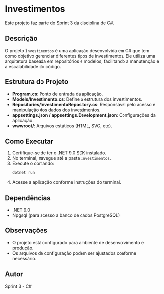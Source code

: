 # Investimentos

Este projeto faz parte do Sprint 3 da disciplina de C#.

## Descrição

O projeto `Investimentos` é uma aplicação desenvolvida em C# que tem como objetivo gerenciar diferentes tipos de investimentos. Ele utiliza uma arquitetura baseada em repositórios e modelos, facilitando a manutenção e a escalabilidade do código.

## Estrutura do Projeto

- **Program.cs**: Ponto de entrada da aplicação.
- **Models/Investimento.cs**: Define a estrutura dos investimentos.
- **Repositories/InvestimentoRepository.cs**: Responsável pelo acesso e manipulação dos dados dos investimentos.
- **appsettings.json / appsettings.Development.json**: Configurações da aplicação.
- **wwwroot/**: Arquivos estáticos (HTML, SVG, etc).

## Como Executar

1. Certifique-se de ter o .NET 9.0 SDK instalado.
2. No terminal, navegue até a pasta `Investimentos`.
3. Execute o comando:
   ```powershell
   dotnet run
   ```
4. Acesse a aplicação conforme instruções do terminal.

## Dependências

- .NET 9.0
- Npgsql (para acesso a banco de dados PostgreSQL)

## Observações

- O projeto está configurado para ambiente de desenvolvimento e produção.
- Os arquivos de configuração podem ser ajustados conforme necessário.

## Autor

Sprint 3 - C#
